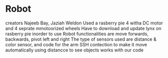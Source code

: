 # Robot
creators Najeeb Bay, Jaziah Weldon
Used a rasberry pie 4 witha DC motor and 4 seprate mmotoorized wheels
Have to download and update lynx on rasberry pie inorder to use
Robot functionalities are move forwards, backwards, pivot left and right
The type of sensors used are distance & color sensor, and code for the arm 
SSH contection to make it move automatically using distancce to see objects works with our code 

